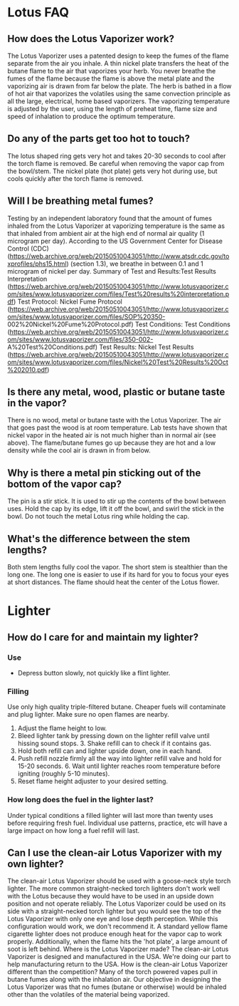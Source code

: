 # Lotus FAQ

## How does the Lotus Vaporizer work?

The Lotus Vaporizer uses a patented design to keep the fumes of the flame separate from the air you inhale. A thin nickel plate transfers the heat of the butane flame to the air that vaporizes your herb. You never breathe the fumes of the flame because the flame is above the metal plate and the vaporizing air is drawn from far below the plate. The herb is bathed in a flow of hot air that vaporizes the volatiles using the same convection principle as all the large, electrical, home based vaporizers. The vaporizing temperature is adjusted by the user, using the length of preheat time, flame size and speed of inhalation to produce the optimum temperature.

## Do any of the parts get too hot to touch?

The lotus shaped ring gets very hot and takes 20-30 seconds to cool after the torch flame is removed. Be careful when removing the vapor cap from the bowl/stem. The nickel plate (hot plate) gets very hot during use, but cools quickly after the torch flame is removed.

## Will I be breathing metal fumes?

Testing by an independent laboratory found that the amount of fumes inhaled from the Lotus Vaporizer at vaporizing temperature is the same as that inhaled from ambient air at the high end of normal air quality (1 microgram per day).
According to the US Government Center for Disease Control (CDC) (https://web.archive.org/web/20150510043051/http://www.atsdr.cdc.gov/toxprofiles/phs15.html) (section 1.3), we breathe in between 0.1 and 1 microgram of nickel per day.
Summary of Test and Results:Test Results Interpretation (https://web.archive.org/web/20150510043051/http://www.lotusvaporizer.com/sites/www.lotusvaporizer.com/files/Test%20results%20interpretation.pdf)
Test Protocol: Nickel Fume Protocol (https://web.archive.org/web/20150510043051/http://www.lotusvaporizer.com/sites/www.lotusvaporizer.com/files/SOP%20350- 002%20Nickel%20Fume%20Protocol.pdf)
Test Conditions: Test Conditions (https://web.archive.org/web/20150510043051/http://www.lotusvaporizer.com/sites/www.lotusvaporizer.com/files/350-002- A%20Test%20Conditions.pdf)
Test Results: Nickel Test Results (https://web.archive.org/web/20150510043051/http://www.lotusvaporizer.com/sites/www.lotusvaporizer.com/files/Nickel%20Test%20Results%20Oct%202010.pdf)

## Is there any metal, wood, plastic or butane taste in the vapor?

There is no wood, metal or butane taste with the Lotus Vaporizer. The air that goes past the wood is at room temperature. Lab tests have shown that nickel vapor in the heated air is not much higher than in normal air (see above). The flame/butane fumes go up because they are hot and a low density while the cool air is drawn in from below.
            
## Why is there a metal pin sticking out of the bottom of the vapor cap?

The pin is a stir stick. It is used to stir up the contents of the bowl between uses. Hold the cap by its edge, lift it off the bowl, and swirl the stick in the bowl. Do not touch the metal Lotus ring while holding the cap.

## What's the difference between the stem lengths?
Both stem lengths fully cool the vapor. The short stem is stealthier than the long one. The long one is easier to use if its hard for you to focus your eyes at short distances. The flame should heat the center of the Lotus flower.

# Lighter

## How do I care for and maintain my lighter?

### Use

 - Depress button slowly, not quickly like a flint lighter.
 
### Filling

Use only high quality triple-filtered butane. Cheaper fuels will contaminate and plug lighter. Make sure no open flames are nearby.

1. Adjust the flame height to low.
2. Bleed lighter tank by pressing down on the lighter refill valve until hissing sound stops. 3. Shake refill can to check if it contains gas.
4. Hold both refill can and lighter upside down, one in each hand.
5. Push refill nozzle firmly all the way into lighter refill valve and hold for 15-20 seconds. 6. Wait until lighter reaches room temperature before igniting (roughly 5-10 minutes).
7. Reset flame height adjuster to your desired setting.


### How long does the fuel in the lighter last?

Under typical conditions a filled lighter will last more than twenty uses before requiring fresh fuel. 
Individual use patterns, practice, etc will have a large impact on how long a fuel refill will last.

## Can I use the clean-air Lotus Vaporizer with my own lighter?

The clean-air Lotus Vaporizer should be used with a goose-neck style torch lighter. The more common straight-necked torch lighters don't work well with the Lotus because they would have to be used in an upside down position and not operate reliably. The Lotus Vaporizer could be used on its side with a straight-necked torch lighter but you would see the top of the Lotus Vaporizer with only one eye and lose depth perception. While this configuration would work, we don't recommend it.
A standard yellow flame cigarette lighter does not produce enough heat for the vapor cap to work properly. Additionally, when the flame hits the 'hot plate', a large amount of soot is left behind.
Where is the Lotus Vaporizer made?
The clean-air Lotus Vaporizer is designed and manufactured in the USA. We're doing our part to help manufacturing return to the USA.
How is the clean-air Lotus Vaporizer different than the competition?
Many of the torch powered vapes pull in butane fumes along with the inhalation air. Our objective in designing the Lotus Vaporizer was that no fumes (butane or otherwise) would be inhaled other than the volatiles of the material being vaporized.
